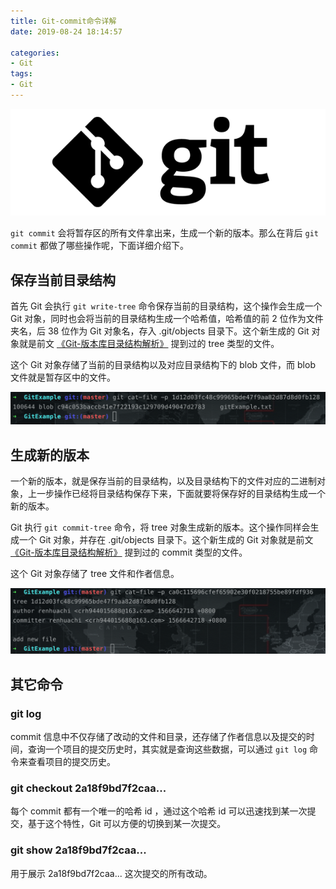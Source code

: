 ```yaml
---
title: Git-commit命令详解
date: 2019-08-24 18:14:57

categories:
- Git
tags:
- Git
---
```

![](https://raw.githubusercontent.com/ChiRenhua/Resource/master/WebImage/Git/git_logo.png)

`git commit` 会将暂存区的所有文件拿出来，生成一个新的版本。那么在背后 `git commit` 都做了哪些操作呢，下面详细介绍下。

<!-- more -->

## 保存当前目录结构
首先 Git 会执行 `git write-tree` 命令保存当前的目录结构，这个操作会生成一个 Git 对象，同时也会将当前的目录结构生成一个哈希值，哈希值的前 2 位作为文件夹名，后 38 位作为 Git 对象名，存入 .git/objects 目录下。这个新生成的 Git 对象就是前文 [《Git-版本库目录结构解析》](http://chirenhua.com/2019/08/24/Git-%E7%89%88%E6%9C%AC%E5%BA%93%E7%9B%AE%E5%BD%95%E7%BB%93%E6%9E%84%E8%A7%A3%E6%9E%90/) 提到过的 tree 类型的文件。

这个 Git 对象存储了当前的目录结构以及对应目录结构下的 blob 文件，而 blob 文件就是暂存区中的文件。

![](https://raw.githubusercontent.com/ChiRenhua/Resource/master/WebImage/Git/git_treeObject.png)

## 生成新的版本
一个新的版本，就是保存当前的目录结构，以及目录结构下的文件对应的二进制对象，上一步操作已经将目录结构保存下来，下面就要将保存好的目录结构生成一个新的版本。

Git 执行 `git commit-tree` 命令，将 tree 对象生成新的版本。这个操作同样会生成一个 Git 对象，并存在 .git/objects 目录下。这个新生成的 Git 对象就是前文 [《Git-版本库目录结构解析》](http://chirenhua.com/2019/08/24/Git-%E7%89%88%E6%9C%AC%E5%BA%93%E7%9B%AE%E5%BD%95%E7%BB%93%E6%9E%84%E8%A7%A3%E6%9E%90/) 提到过的 commit 类型的文件。

这个 Git 对象存储了 tree 文件和作者信息。

![](https://raw.githubusercontent.com/ChiRenhua/Resource/master/WebImage/Git/git_commitObject.png)

## 其它命令

### git log
commit 信息中不仅存储了改动的文件和目录，还存储了作者信息以及提交的时间，查询一个项目的提交历史时，其实就是查询这些数据，可以通过 `git log` 命令来查看项目的提交历史。

### git checkout 2a18f9bd7f2caa...
每个 commit 都有一个唯一的哈希 id ，通过这个哈希 id 可以迅速找到某一次提交，基于这个特性，Git 可以方便的切换到某一次提交。

### git show 2a18f9bd7f2caa...
用于展示 2a18f9bd7f2caa... 这次提交的所有改动。
